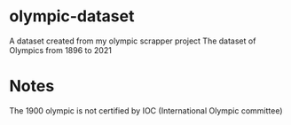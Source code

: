 # olympic-dataset
A dataset created from my olympic scrapper project
The dataset of Olympics from 1896 to 2021  
# Notes  
The 1900 olympic is not certified by IOC (International Olympic committee)
